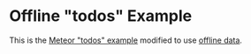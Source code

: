 # Offline "todos" Example

This is the
[Meteor "todos" example](https://github.com/meteor/meteor/tree/release/0.6.4/examples/todos)
modified to use
[offline data](https://github.com/awwx/meteor-offline-data).
